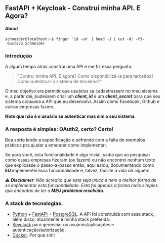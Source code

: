 ## FastAPI + Keycloak - Construí minha API. E Agora?

#### About
```console
schneider@localhost:~$ finger `id -un` | head -1 | cut -d: -f3-
 Gustavo Schneider
```

### Introdução
A algum tempo atrás construí uma API e me fiz essa pergunta.
> "Contruí minha API. E agora? Como disponibilizá-la para terceiros? Como autenticar o sistema de terceiros?"

O meu objetivo era permitir que usuários se cadastrassem no meu sistema e, a partir daí, pudessem criar um _**client_id**_ e um _**client_secret**_ para que seu sistema consuma a API que eu desenvolvi. Assim como Facebook, Github e outras empresas fazem.

**Note que não é o usuário se autenticar mas sim o seu sistema**.

### A resposta é simples: OAuth2, certo? Certo!

Boa sorte lendo a especificação e sofrendo com a falta de exemplos práticos pra ajudar a entender como implementar.

Se para você, esta funcionalidade é algo trivial, saiba que ao pesquisar como essas empresas fizeram (ou fazem) eu não encontrei nenhum texto que explicasse o passo-a-passo então, aqui estou, documentando como **EU** implementei essa funcionalidade e, talvez, facilite a vida de alguém.

:warning: _**Disclaimer**: Não acredito que esta seja única e nem a melhor forma de se implementar esta funcionalidade. Esta foi apenas a forma mais simples que encontrei de ter o **MEU problema resolvido**._

### A stack de tecnologias.

* [Python](https://www.python.org/) + [FastAPI](https://fastapi.tiangolo.com/) + [PostgreSQL](https://www.postgresql.org/). A API foi construída com essa stack, além disso, atualmente é minha stack preferida.
* [Keycloak](https://www.keycloak.org/) para gerenciar os usuários/aplicações e autenticação/autorização.
* [Docker](https://www.docker.com/). Por que sim!



